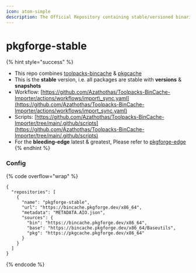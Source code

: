 ```yaml
---
icon: atom-simple
description: The Official Repository containing stable/versioned binaries/packages
---
```


# pkgforge-stable

{% hint style="success" %}
* This repo combines [toolpacks-bincache](../../orgs/pkgforge-core/projects/toolpacks-bincache/ "mention") & [pkgcache](../../orgs/pkgforge-core/projects/pkgcache/ "mention")
* This is the **stable** version, i.e. all packages are stable with **versions** & **snapshots**
* Workflow: [https://github.com/Azathothas/Toolpacks-BinCache-Importer/actions/workflows/import\_sync.yaml](https://github.com/Azathothas/Toolpacks-BinCache-Importer/actions/workflows/import_sync.yaml)
* Scripts: [https://github.com/Azathothas/Toolpacks-BinCache-Importer/tree/main/.github/scripts](https://github.com/Azathothas/Toolpacks-BinCache-Importer/tree/main/.github/scripts)
* For the **bleeding-edge** latest & greatest, Please refer to [pkgforge-edge](../pkgforge-edge/ "mention")
{% endhint %}

### Config

{% code overflow="wrap" %}
```jsonp
{
  "repositories": [
    {
      "name": "pkgforge-stable",
      "url": "https://bincache.pkgforge.dev/x86_64",
      "metadata": "METADATA.AIO.json",
      "sources": {
        "bin": "https://bincache.pkgforge.dev/x86_64",
        "base": "https://bincache.pkgforge.dev/x86_64/Baseutils",
        "pkg": "https://pkgcache.pkgforge.dev/x86_64"
      }
    }
  ]
}
```
{% endcode %}

